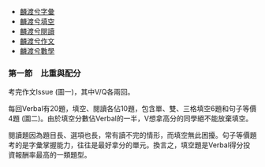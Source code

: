 
- [麟渡兮字彙](vocab.html) 
- [麟渡兮填空](text.html) 
- [麟渡兮閱讀](reading.html) 
- [麟渡兮作文](issue.html)
- [麟渡兮數學](math.html)

### 第一節　比重與配分

考完作文Issue (圖一)，其中V/Q各兩回。

每回Verbal有20題，填空、閱讀各佔10題，包含單、雙、三格填空6題和句子等價4題 (圖二)。由於填空分數佔Verbal的一半，V想拿高分的同學絕不能放棄填空。

閱讀題因為題目長、選項也長，常有讀不完的情形，而填空無此困擾。句子等價題考的是字彙掌握能力，往往是最好拿分的單元。換言之，填空題是Verbal得分投資報酬率最高的一類題型。
